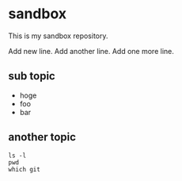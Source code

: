 # sandbox

This is my sandbox repository.

Add new line.
Add another line.
Add one more line.

## sub topic

- hoge
- foo
- bar

## another topic

```shell
ls -l
pwd
which git
```

